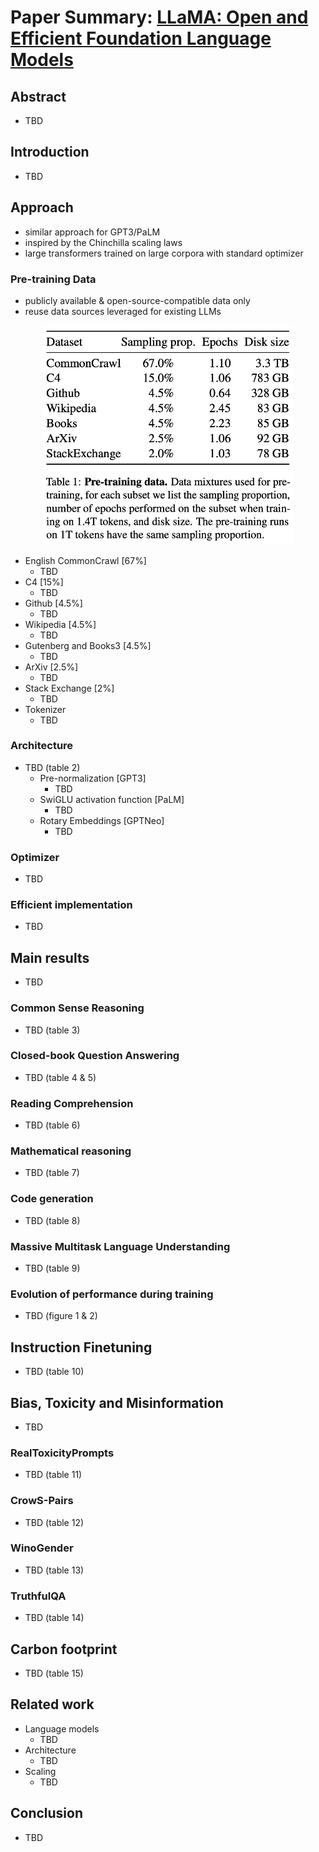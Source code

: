 # Paper Summary: [LLaMA: Open and Efficient Foundation Language Models](https://arxiv.org/pdf/2302.13971.pdf)

## Abstract
- TBD

## Introduction
- TBD

## Approach
  - similar approach for GPT3/PaLM
  - inspired by the Chinchilla scaling laws
  - large transformers trained on large corpora with standard optimizer
### Pre-training Data
- publicly available & open-source-compatible data only
- reuse data sources leveraged for existing LLMs

<p align="center"><img src="../images/LLaMA_tbl_01.png" alt="Pre-training data" width="400"/></p>

  - English CommonCrawl [67%]
    - TBD
  - C4 [15%]
    - TBD
  - Github [4.5%]
    - TBD
  - Wikipedia [4.5%]
    - TBD
  - Gutenberg and Books3 [4.5%]
    - TBD
  - ArXiv [2.5%]
    - TBD
  - Stack Exchange [2%]
    - TBD
  - Tokenizer
    - TBD
### Architecture
- TBD (table 2)
  - Pre-normalization [GPT3]
    - TBD
  - SwiGLU activation function [PaLM]
    - TBD
  - Rotary Embeddings [GPTNeo]
    - TBD
### Optimizer
- TBD
### Efficient implementation
- TBD

## Main results
- TBD
### Common Sense Reasoning
- TBD (table 3)
### Closed-book Question Answering
- TBD (table 4 & 5)
### Reading Comprehension
- TBD (table 6)
### Mathematical reasoning
- TBD (table 7)
### Code generation
- TBD (table 8)
### Massive Multitask Language Understanding
- TBD (table 9)
### Evolution of performance during training
- TBD (figure 1 & 2)

## Instruction Finetuning
- TBD (table 10)

## Bias, Toxicity and Misinformation
- TBD
### RealToxicityPrompts
- TBD (table 11)
### CrowS-Pairs
- TBD (table 12)
### WinoGender
- TBD (table 13)
### TruthfulQA
- TBD (table 14)

## Carbon footprint
- TBD (table 15)

## Related work
  - Language models
    - TBD
  - Architecture
    - TBD
  - Scaling
    - TBD

## Conclusion
- TBD